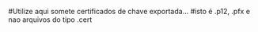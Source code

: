 #Utilize aqui somete certificados de chave exportada...
#isto é .p12, .pfx e nao arquivos do tipo .cert